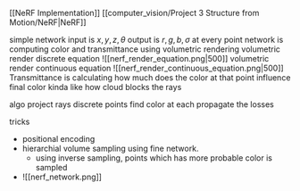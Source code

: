 [[NeRF Implementation]]
[[computer_vision/Project 3 Structure from Motion/NeRF|NeRF]]

simple network 
input is $x, y, z, \theta$ 
output is $r, g, b, \sigma$
at every point network is computing color and transmittance 
using volumetric rendering
volumetric render discrete equation
![[nerf_render_equation.png|500]]
volumetric render continuous equation
![[nerf_render_continuous_equation.png|500]]
Transmittance is calculating how much does the color at that point influence final color 
kinda like how cloud blocks the rays

algo
project rays
discrete points
find color at each 
propagate the losses

tricks
- positional encoding
- hierarchial volume sampling using fine network. 
	- using inverse sampling, points which has more probable color is sampled
- ![[nerf_network.png]]